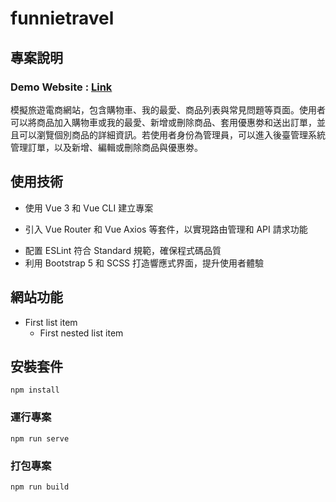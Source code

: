 # funnietravel

## 專案說明

### Demo Website : [Link](https://cywcarrie.github.io/funnietravel/#/)

模擬旅遊電商網站，包含購物車、我的最愛、商品列表與常見問題等頁面。使用者可以將商品加入購物車或我的最愛、新增或刪除商品、套用優惠劵和送出訂單，並且可以瀏覽個別商品的詳細資訊。若使用者身份為管理員，可以進入後臺管理系統管理訂單，以及新增、編輯或刪除商品與優惠劵。

## 使用技術

- 使用 Vue 3 和 Vue CLI 建立專案
* 引入 Vue Router 和 Vue Axios 等套件，以實現路由管理和 API 請求功能
+ 配置 ESLint 符合 Standard 規範，確保程式碼品質
+ 利用 Bootstrap 5 和 SCSS 打造響應式界面，提升使用者體驗

## 網站功能
- First list item
   - First nested list item

## 安裝套件
```
npm install
```

### 運行專案
```
npm run serve
```

### 打包專案
```
npm run build
```


